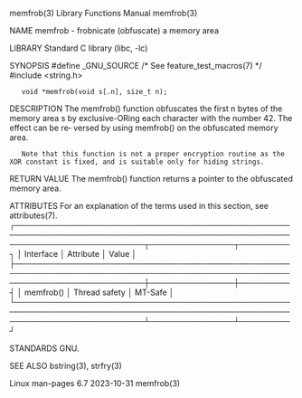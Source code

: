 memfrob(3)							   Library Functions Manual							    memfrob(3)

NAME
       memfrob - frobnicate (obfuscate) a memory area

LIBRARY
       Standard C library (libc, -lc)

SYNOPSIS
       #define _GNU_SOURCE	       /* See feature_test_macros(7) */
       #include <string.h>

       void *memfrob(void s[.n], size_t n);

DESCRIPTION
       The  memfrob()  function obfuscates the first n bytes of the memory area s by exclusive-ORing each character with the number 42.	 The effect can be re‐
       versed by using memfrob() on the obfuscated memory area.

       Note that this function is not a proper encryption routine as the XOR constant is fixed, and is suitable only for hiding strings.

RETURN VALUE
       The memfrob() function returns a pointer to the obfuscated memory area.

ATTRIBUTES
       For an explanation of the terms used in this section, see attributes(7).
       ┌───────────────────────────────────────────────────────────────────────────────────────────────────────────────────────────┬───────────────┬─────────┐
       │ Interface														   │ Attribute	   │ Value   │
       ├───────────────────────────────────────────────────────────────────────────────────────────────────────────────────────────┼───────────────┼─────────┤
       │ memfrob()														   │ Thread safety │ MT-Safe │
       └───────────────────────────────────────────────────────────────────────────────────────────────────────────────────────────┴───────────────┴─────────┘

STANDARDS
       GNU.

SEE ALSO
       bstring(3), strfry(3)

Linux man-pages 6.7							  2023-10-31								    memfrob(3)
